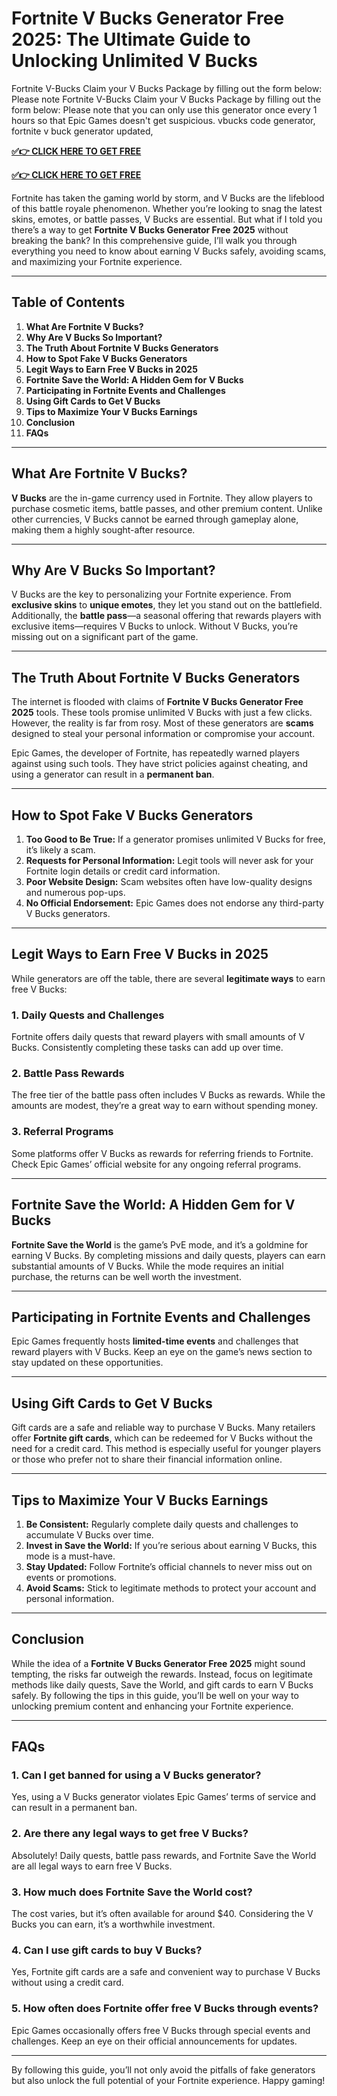 # **Fortnite V Bucks Generator Free 2025: The Ultimate Guide to Unlocking Unlimited V Bucks**

Fortnite V-Bucks Claim your V Bucks Package by filling out the form below: Please note Fortnite V-Bucks Claim your V Bucks Package by filling out the form below: Please note that you can only use this generator once every 1 hours so that Epic Games doesn't get suspicious. vbucks code generator, fortnite v buck generator updated,

**[✅👉 CLICK HERE TO GET FREE](https://bestoffersnew.xyz/All)**

**[✅👉 CLICK HERE TO GET FREE](https://bestoffersnew.xyz/All)**


  

Fortnite has taken the gaming world by storm, and V Bucks are the lifeblood of this battle royale phenomenon. Whether you’re looking to snag the latest skins, emotes, or battle passes, V Bucks are essential. But what if I told you there’s a way to get **Fortnite V Bucks Generator Free 2025** without breaking the bank? In this comprehensive guide, I’ll walk you through everything you need to know about earning V Bucks safely, avoiding scams, and maximizing your Fortnite experience.  

---

## **Table of Contents**  
1. **What Are Fortnite V Bucks?**  
2. **Why Are V Bucks So Important?**  
3. **The Truth About Fortnite V Bucks Generators**  
4. **How to Spot Fake V Bucks Generators**  
5. **Legit Ways to Earn Free V Bucks in 2025**  
6. **Fortnite Save the World: A Hidden Gem for V Bucks**  
7. **Participating in Fortnite Events and Challenges**  
8. **Using Gift Cards to Get V Bucks**  
9. **Tips to Maximize Your V Bucks Earnings**  
10. **Conclusion**  
11. **FAQs**  

---

## **What Are Fortnite V Bucks?**  

**V Bucks** are the in-game currency used in Fortnite. They allow players to purchase cosmetic items, battle passes, and other premium content. Unlike other currencies, V Bucks cannot be earned through gameplay alone, making them a highly sought-after resource.  

---

## **Why Are V Bucks So Important?**  

V Bucks are the key to personalizing your Fortnite experience. From **exclusive skins** to **unique emotes**, they let you stand out on the battlefield. Additionally, the **battle pass**—a seasonal offering that rewards players with exclusive items—requires V Bucks to unlock. Without V Bucks, you’re missing out on a significant part of the game.  

---

## **The Truth About Fortnite V Bucks Generators**  

The internet is flooded with claims of **Fortnite V Bucks Generator Free 2025** tools. These tools promise unlimited V Bucks with just a few clicks. However, the reality is far from rosy. Most of these generators are **scams** designed to steal your personal information or compromise your account.  

Epic Games, the developer of Fortnite, has repeatedly warned players against using such tools. They have strict policies against cheating, and using a generator can result in a **permanent ban**.  

---

## **How to Spot Fake V Bucks Generators**  

1. **Too Good to Be True:** If a generator promises unlimited V Bucks for free, it’s likely a scam.  
2. **Requests for Personal Information:** Legit tools will never ask for your Fortnite login details or credit card information.  
3. **Poor Website Design:** Scam websites often have low-quality designs and numerous pop-ups.  
4. **No Official Endorsement:** Epic Games does not endorse any third-party V Bucks generators.  

---

## **Legit Ways to Earn Free V Bucks in 2025**  

While generators are off the table, there are several **legitimate ways** to earn free V Bucks:  

### **1. Daily Quests and Challenges**  
Fortnite offers daily quests that reward players with small amounts of V Bucks. Consistently completing these tasks can add up over time.  

### **2. Battle Pass Rewards**  
The free tier of the battle pass often includes V Bucks as rewards. While the amounts are modest, they’re a great way to earn without spending money.  

### **3. Referral Programs**  
Some platforms offer V Bucks as rewards for referring friends to Fortnite. Check Epic Games’ official website for any ongoing referral programs.  

---

## **Fortnite Save the World: A Hidden Gem for V Bucks**  

**Fortnite Save the World** is the game’s PvE mode, and it’s a goldmine for earning V Bucks. By completing missions and daily quests, players can earn substantial amounts of V Bucks. While the mode requires an initial purchase, the returns can be well worth the investment.  

---

## **Participating in Fortnite Events and Challenges**  

Epic Games frequently hosts **limited-time events** and challenges that reward players with V Bucks. Keep an eye on the game’s news section to stay updated on these opportunities.  

---

## **Using Gift Cards to Get V Bucks**  

Gift cards are a safe and reliable way to purchase V Bucks. Many retailers offer **Fortnite gift cards**, which can be redeemed for V Bucks without the need for a credit card. This method is especially useful for younger players or those who prefer not to share their financial information online.  

---

## **Tips to Maximize Your V Bucks Earnings**  

1. **Be Consistent:** Regularly complete daily quests and challenges to accumulate V Bucks over time.  
2. **Invest in Save the World:** If you’re serious about earning V Bucks, this mode is a must-have.  
3. **Stay Updated:** Follow Fortnite’s official channels to never miss out on events or promotions.  
4. **Avoid Scams:** Stick to legitimate methods to protect your account and personal information.  

---

## **Conclusion**  

While the idea of a **Fortnite V Bucks Generator Free 2025** might sound tempting, the risks far outweigh the rewards. Instead, focus on legitimate methods like daily quests, Save the World, and gift cards to earn V Bucks safely. By following the tips in this guide, you’ll be well on your way to unlocking premium content and enhancing your Fortnite experience.  

---

## **FAQs**  

### **1. Can I get banned for using a V Bucks generator?**  
Yes, using a V Bucks generator violates Epic Games’ terms of service and can result in a permanent ban.  

### **2. Are there any legal ways to get free V Bucks?**  
Absolutely! Daily quests, battle pass rewards, and Fortnite Save the World are all legal ways to earn free V Bucks.  

### **3. How much does Fortnite Save the World cost?**  
The cost varies, but it’s often available for around $40. Considering the V Bucks you can earn, it’s a worthwhile investment.  

### **4. Can I use gift cards to buy V Bucks?**  
Yes, Fortnite gift cards are a safe and convenient way to purchase V Bucks without using a credit card.  

### **5. How often does Fortnite offer free V Bucks through events?**  
Epic Games occasionally offers free V Bucks through special events and challenges. Keep an eye on their official announcements for updates.  

--- 

By following this guide, you’ll not only avoid the pitfalls of fake generators but also unlock the full potential of your Fortnite experience. Happy gaming!


